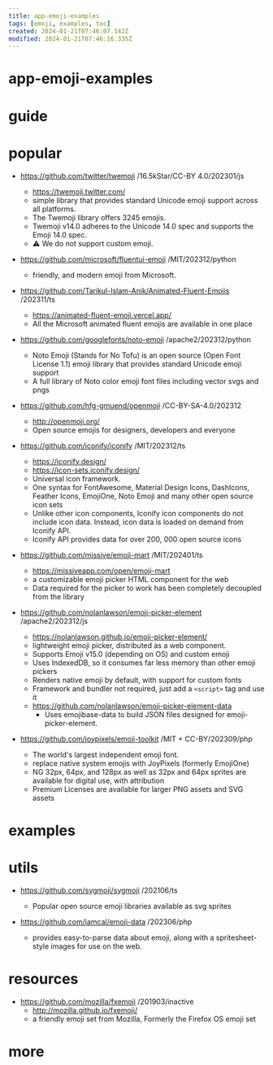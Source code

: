 ```yaml
---
title: app-emoji-examples
tags: [emoji, examples, toc]
created: 2024-01-21T07:46:07.142Z
modified: 2024-01-21T07:46:16.335Z
---
```


# app-emoji-examples

# guide

# popular
- https://github.com/twitter/twemoji /16.5kStar/CC-BY 4.0/202301/js
  - https://twemoji.twitter.com/
  - simple library that provides standard Unicode emoji support across all platforms.
  - The Twemoji library offers 3245 emojis.
  - Twemoji v14.0 adheres to the Unicode 14.0 spec and supports the Emoji 14.0 spec. 
  - ⚠️ We do not support custom emoji.

- https://github.com/microsoft/fluentui-emoji /MIT/202312/python
  - friendly, and modern emoji from Microsoft.

- https://github.com/Tarikul-Islam-Anik/Animated-Fluent-Emojis /202311/ts
  - https://animated-fluent-emoji.vercel.app/
  - All the Microsoft animated fluent emojis are available in one place

- https://github.com/googlefonts/noto-emoji /apache2/202312/python
  - Noto Emoji (Stands for No Tofu) is an open source (Open Font License 1.1) emoji library that provides standard Unicode emoji support
  - A full library of Noto color emoji font files including vector svgs and pngs

- https://github.com/hfg-gmuend/openmoji /CC-BY-SA-4.0/202312
  - http://openmoji.org/
  - Open source emojis for designers, developers and everyone

- https://github.com/iconify/iconify /MIT/202312/ts
  - https://iconify.design/
  - https://icon-sets.iconify.design/
  - Universal icon framework. 
  - One syntax for FontAwesome, Material Design Icons, DashIcons, Feather Icons, EmojiOne, Noto Emoji and many other open source icon sets 
  - Unlike other icon components, Iconify icon components do not include icon data. Instead, icon data is loaded on demand from Iconify API.
  - Iconify API provides data for over 200, 000 open source icons

- https://github.com/missive/emoji-mart /MIT/202401/ts
  - https://missiveapp.com/open/emoji-mart
  - a customizable emoji picker HTML component for the web
  - Data required for the picker to work has been completely decoupled from the library

- https://github.com/nolanlawson/emoji-picker-element /apache2/202312/js
  - https://nolanlawson.github.io/emoji-picker-element/
  - lightweight emoji picker, distributed as a web component.
  - Supports Emoji v15.0 (depending on OS) and custom emoji
  - Uses IndexedDB, so it consumes far less memory than other emoji pickers
  - Renders native emoji by default, with support for custom fonts
  - Framework and bundler not required, just add a `<script>` tag and use it
  - https://github.com/nolanlawson/emoji-picker-element-data
    - Uses emojibase-data to build JSON files designed for emoji-picker-element.

- https://github.com/joypixels/emoji-toolkit /MIT + CC-BY/202309/php
  - The world's largest independent emoji font.
  - replace native system emojis with JoyPixels (formerly EmojiOne) 
  - NG 32px, 64px, and 128px as well as 32px and 64px sprites are available for digital use, with attribution
  - Premium Licenses are available for larger PNG assets and SVG assets
# examples

# utils
- https://github.com/svgmoji/svgmoji /202106/ts
  - Popular open source emoji libraries available as svg sprites

- https://github.com/iamcal/emoji-data /202306/php
  - provides easy-to-parse data about emoji, along with a spritesheet-style images for use on the web.
# resources
- https://github.com/mozilla/fxemoji /201903/inactive
  - http://mozilla.github.io/fxemoji/
  - a friendly emoji set from Mozilla, Formerly the Firefox OS emoji set
# more
